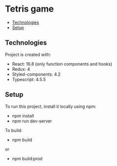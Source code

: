 # Tetris game
* [Technologies](#technologies)
* [Setup](#setup)


## Technologies
Project is created with:
* React: 16.8 (only function components and hooks)
* Redux: 4
* Styled-components: 4.2
* Typescript: 4.5.5
	
## Setup
To run this project, install it locally using npm:
* npm install
* npm run dev-server

To build:
* npm build

or
* npm build:prod
